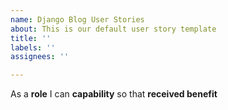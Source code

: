 ```yaml
---
name: Django Blog User Stories
about: This is our default user story template
title: ''
labels: ''
assignees: ''

---
```


As a **role** I can **capability** so that **received benefit**
